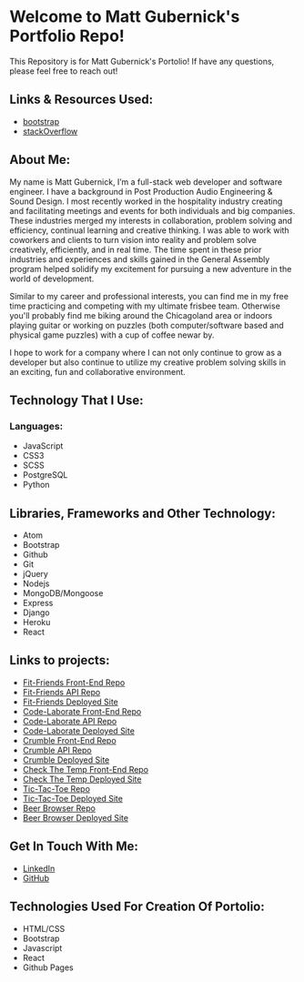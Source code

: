 # Welcome to Matt Gubernick's Portfolio Repo!

This Repository is for Matt Gubernick's Portolio! If have any questions, please feel free to reach out!

## Links & Resources Used:
- [bootstrap](https://getbootstrap.com/)
- [stackOverflow](stackOverflow.com)

## About Me:
My name is Matt Gubernick,  I’m a full-stack web developer and software engineer.  I have a background in Post Production Audio Engineering & Sound Design. I most recently worked in the hospitality industry creating and facilitating meetings and events for both individuals and big companies. These industries merged my interests in collaboration, problem solving and efficiency, continual learning and creative thinking. I was able to work with coworkers and clients to turn vision into reality and problem solve creatively, efficiently, and in real time. The time spent in these prior industries and experiences and skills  gained in the  General Assembly program helped solidify my excitement for pursuing a new adventure in the world of development.

Similar to my career and professional  interests, you can find me in my free time practicing and competing with my ultimate frisbee team. Otherwise you'll probably find me biking around the Chicagoland area or indoors playing guitar or working on puzzles (both computer/software based and physical game puzzles) with a cup of coffee newar by.

I hope to work for  a company where I can not only continue to grow as a developer but also continue to utilize my creative problem solving skills in an exciting, fun and  collaborative environment.
## Technology That I Use:

### Languages:
- JavaScript
- CSS3
- SCSS
- PostgreSQL
- Python

## Libraries, Frameworks and Other Technology:
- Atom
- Bootstrap
- Github
- Git
- jQuery
- Nodejs
- MongoDB/Mongoose
- Express
- Django
- Heroku
- React

## Links to projects:
- [Fit-Friends Front-End Repo](https://github.com/MGubernick/Fit-Friends-front-end)
- [Fit-Friends API Repo](https://github.com/MGubernick/Fit-Friends-API)
- [Fit-Friends Deployed Site](https://mgubernick.github.io/Fit-Friends-front-end/#/)
- [Code-Laborate Front-End Repo](https://github.com/MGubernick/code-laborate-front-end)
- [Code-Laborate API Repo](https://github.com/MGubernick/code-laborate-API)
- [Code-Laborate Deployed Site](https://super-props.github.io/code-laborate-front-end/#/sign-in)
- [Crumble Front-End Repo](https://github.com/MGubernick/crumble-front-end-mg)
- [Crumble API Repo](https://github.com/MGubernick/crumble-API-mg)
- [Crumble Deployed Site](https://mgubernick.github.io/crumble-front-end-mg)
- [Check The Temp Front-End Repo](https://github.com/MGubernick/check-the-temp)
- [Check The Temp Deployed Site](https://mgubernick.github.io/check-the-temp/#/)
- [Tic-Tac-Toe Repo](https://github.com/MGubernick/tic-tac-toe-mg)
- [Tic-Tac-Toe Deployed Site](https://mgubernick.github.io/tic-tac-toe-mg/)
- [Beer Browser Repo](https://github.com/MGubernick/beer-browser-mg)
- [Beer Browser Deployed Site](https://mgubernick.github.io/beer-browser-mg/#/index)

## Get In Touch With Me:
- [LinkedIn](https://www.linkedin.com/in/matthewgubernick/ "linkedIn Link")
- [GitHub](https://github.com/MGubernick "github link")

## Technologies Used For Creation Of Portolio:
- HTML/CSS
- Bootstrap
- Javascript
- React
- Github Pages

